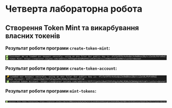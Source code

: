 # Четверта лабораторна робота

## Створення Token Mint та викарбування власних токенів

**Результат роботи програми `create-token-mint`:**

<p>
  <img src="./img/result1.png">
</p>

**Результат роботи програми `create-token-account`:**

<p>
  <img src="./img/result2.png">
</p>

**Результат роботи програми `mint-tokens`:**

<p>
  <img src="./img/result3.png">
</p>